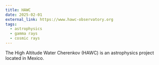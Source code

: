 ```yaml
---
title: HAWC
date: 2025-02-01
external_link: https://www.hawc-observatory.org
tags:
  - astrophysics
  - gamma rays
  - cosmic rays
---
```


The High Altitude Water Cherenkov (HAWC) is an astrophysics project located in Mexico.

<!--more-->

